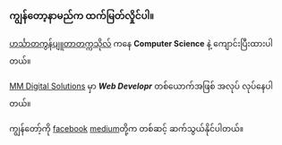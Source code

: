 ### ကျွန်တော့နာမည်က ထက်မြတ်လှိုင်ပါ။

[ဟင်္သာတကွန်ပျူတာတက္ကသိုလ်](www.ucsh.edu.mm) ကနေ **Computer Science** နဲ့ ကျောင်းပြီးထားပါတယ်။

[MM Digital Solutions](https://mm-digital-solutions.com) မှာ **_Web Developr_** တစ်ယောက်အဖြစ် အလုပ် လုပ်နေပါတယ်။

ကျွန်တော့်ကို  [facebook](https://www.facebook.com/htetmyathlaing) [medium](https://www.medium.com/htetmyathlaing)တို့က တစ်ဆင့် ဆက်သွယ်နိုင်ပါတယ်။

